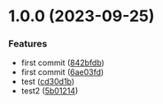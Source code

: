 # 1.0.0 (2023-09-25)


### Features

* first commit ([842bfdb](https://github.com/Kyosukewu/DevOpsDay2023/commit/842bfdbfdbd69d73045e6c2dcf4d41e8c3aa986c))
* first commit ([6ae03fd](https://github.com/Kyosukewu/DevOpsDay2023/commit/6ae03fd021079117d00d3746423854d8b698bccd))
* test ([cd30d1b](https://github.com/Kyosukewu/DevOpsDay2023/commit/cd30d1bee8ad60133617499202b4ebc2d8375657))
* test2 ([5b01214](https://github.com/Kyosukewu/DevOpsDay2023/commit/5b012149195fd178fd0377cb01710d7190b73eef))
